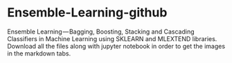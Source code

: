 # Ensemble-Learning-github
Ensemble Learning — Bagging, Boosting, Stacking and Cascading Classifiers in Machine Learning using SKLEARN and MLEXTEND libraries.
Download all the files along with jupyter notebook in order to get the images in the markdown tabs.
